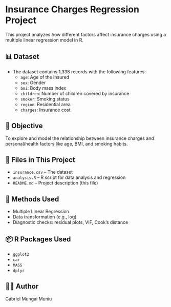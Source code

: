 # Insurance Charges Regression Project

This project analyzes how different factors affect insurance charges using a multiple linear regression model in R.

## 📊 Dataset

- The dataset contains 1,338 records with the following features:
  - `age`: Age of the insured
  - `sex`: Gender
  - `bmi`: Body mass index
  - `children`: Number of children covered by insurance
  - `smoker`: Smoking status
  - `region`: Residential area
  - `charges`: Insurance cost

## 🧪 Objective

To explore and model the relationship between insurance charges and personal/health factors like age, BMI, and smoking habits.

## 📁 Files in This Project

- `insurance.csv` – The dataset
- `analysis.R` – R script for data analysis and regression
- `README.md` – Project description (this file)

## 🔧 Methods Used

- Multiple Linear Regression
- Data transformation (e.g., log)
- Diagnostic checks: residual plots, VIF, Cook’s distance

## 📦 R Packages Used

- `ggplot2`
- `car`
- `MASS`
- `dplyr`

## 👨‍💻 Author

Gabriel Mungai Muniu

